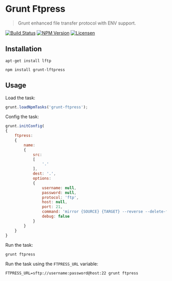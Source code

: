 Grunt Ftpress
=============

> Grunt enhanced file transfer protocol with ENV support.

[![Build Status](https://img.shields.io/travis/redaxmedia/grunt-ftpress.svg)](https://travis-ci.org/redaxmedia/grunt-ftpress)
[![NPM Version](https://img.shields.io/npm/v/grunt-ftpress.svg)](https://npmjs.com/package/grunt-ftpress)
[![Licensen](https://img.shields.io/npm/l/grunt-ftpress.svg)](https://npmjs.com/package/grunt-ftpress)


Installation
------------

```
apt-get install lftp
```

```
npm install grunt-lftpress
```


Usage
-----

Load the task:

```js
grunt.loadNpmTasks('grunt-ftpress');
```

Config the task:

```js
grunt.initConfig(
{
	ftpress:
	{
		name:
		{
			src:
			[
				'.'
			],
			dest: '.',
			options:
			{
				username: null,
				password: null,
 				protocol: 'ftp',
				host: null,
				port: 21,
				command: 'mirror {SOURCE} {TARGET} --reverse --delete-first --parallel=10; exit',
				debug: false
			}
		}
	}
}
```

Run the task:

```
grunt ftpress
```

Run the task using the `FTPRESS_URL` variable:

```
FTPRESS_URL=sftp://username:password@host:22 grunt ftpress
```
